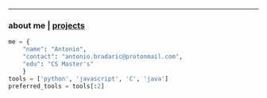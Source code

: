 * * *
### about me   |   [projects](./projects.html)
<!--* * *-->
<!--![Branching](https://i.imgur.com/0Wj2wwf.jpg)-->

```python
me = {
    "name": "Antonio",
    "contact": "antonio.bradaric@protonmail.com",
    "edu": "CS Master's"
    }
tools = ['python', 'javascript', 'C', 'java']
preferred_tools = tools[:2]
```
